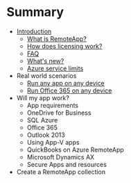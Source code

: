 # Summary

* [Introduction](README.md)
   * [What is RemoteApp?](overview/remoteapp-whatis.md)
   * [How does licensing work?](overview/remoteapp-licensing.md)
   * [FAQ](overview/remoteapp-faq.md)
   * [What's new?](overview/remoteapp-whatsnew.md)
   * [Azure service limits](overview/azure-subscription-service-limits.md)
* Real world scenarios
   * [Run any app on any device](real-world-scenarios/remoteapp-anyapp.md)
   * [Run Office 365 on any device](real-world-scenarios/remoteapp-tutorial-o365anywhere.md)
* Will my app work?
   * App requirements
   * OneDrive for Business
   * SQL Azure
   * Office 365
   * Outlook 2013
   * Using App-V apps
   * QuickBooks on Azure RemoteApp
   * Microsoft Dynamics AX
   * Secure Apps and resources
* Create a RemoteApp collection

